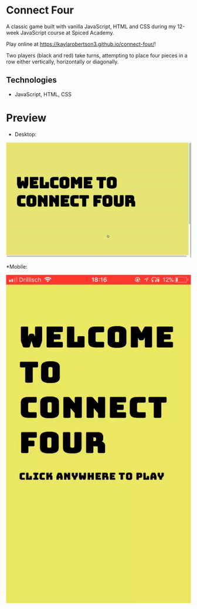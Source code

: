# Connect Four
A classic game built with vanilla JavaScript, HTML and CSS during my 12-week JavaScript course at Spiced Academy.

Play online at https://kaylarobertson3.github.io/connect-four/!

Two players (black and red) take turns, attempting to place four pieces in a row either vertically, horizontally or diagonally.

## Technologies
* JavaScript, HTML, CSS

# Preview

* Desktop:


![Connect Four Preview](https://github.com/kaylarobertson3/connect-four/blob/master/preview.gif
 "Connect Four Preview")

*Mobile:


![Connect Four Mobile Preview](https://github.com/kaylarobertson3/connect-four/blob/master/mobile-preview.gif
 "Connect Four Mobile Preview")
